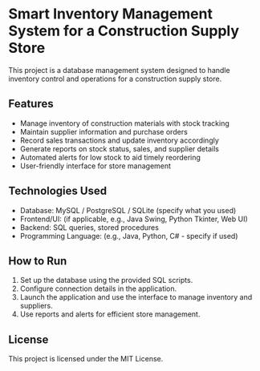 # Smart Inventory Management System for a Construction Supply Store

This project is a database management system designed to handle inventory control and operations for a construction supply store.

## Features

- Manage inventory of construction materials with stock tracking
- Maintain supplier information and purchase orders
- Record sales transactions and update inventory accordingly
- Generate reports on stock status, sales, and supplier details
- Automated alerts for low stock to aid timely reordering
- User-friendly interface for store management

## Technologies Used

- Database: MySQL / PostgreSQL / SQLite (specify what you used)
- Frontend/UI: (if applicable, e.g., Java Swing, Python Tkinter, Web UI)
- Backend: SQL queries, stored procedures
- Programming Language: (e.g., Java, Python, C# - specify if used)

## How to Run

1. Set up the database using the provided SQL scripts.
2. Configure connection details in the application.
3. Launch the application and use the interface to manage inventory and suppliers.
4. Use reports and alerts for efficient store management.

## License

This project is licensed under the MIT License.
